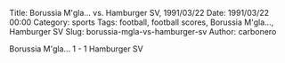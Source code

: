 Title: Borussia M'gla… vs. Hamburger SV, 1991/03/22
Date: 1991/03/22 00:00
Category: sports
Tags: football, football scores, Borussia M'gla…, Hamburger SV
Slug: borussia-mgla-vs-hamburger-sv
Author: carbonero


Borussia M'gla… 1 - 1 Hamburger SV
